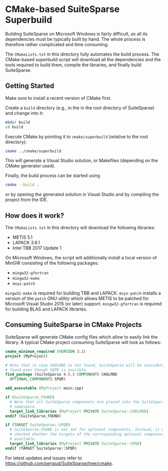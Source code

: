 # CMake-based SuiteSparse Superbuild

Building SuiteSparse on Microsoft Windows is fairly difficult, as all its
dependencies must be typically built by hand. The whole process is therefore
rather complicated and time consuming.

The `CMakeLists.txt` in this directory fully automates the build process. The
CMake-based superbuild script will download all the dependencies and the tools
required to build them, compile the libraries, and finally build SuiteSparse.

## Getting Started

Make sure to install a recent version of CMake first.

Create a `build` directory (e.g., in the in the root directory of SuiteSparse)
and change into it:
```bash
mkdir build
cd build
```

Execute CMake by pointing it to `cmake/superbuild` (relative to the root
directory):
```bash
cmake ../cmake/superbuild
```
This will generate a Visual Studio solution, or Makefiles (depending on the
CMake generator used).

Finally, the build process can be started using
```bash
cmake --build .
```
or by opening the generated solution in Visual Studio and by compiling the
project from the IDE.


## How does it work?

The `CMakeLists.txt` in this directory will download the following libraries:

* METIS 5.1
* LAPACK 3.6.1
* Intel TBB 2017 Update 1

On Microsoft Windows, the script will additionally install a local version of
MinGW consisting of the following packages:

* `mingw32-gfortran`
* `mingw32-make`
* `msys-patch`

`mingw32-make` is required for building TBB and LAPACK. `msys-patch` installs a
version of the `patch` GNU utility which allows METIS to be patched for
Microsoft Visual Studio 2015 (or later) support. `mingw32-gfortran` is
required for building BLAS and LAPACK libraries.

## Consuming SuiteSparse in CMake Projects

SuiteSparse will generate CMake config files which allow to easily link the
library. A typical CMake project consuming SuiteSparse will look as follows:

```cmake
cmake_minimum_required (VERSION 3.1)
project (MyProject)

# Note that in case CHOLMOD is not found, SuiteSparse will be considered as not
# found even though SQPR is availble.
find_package (SuiteSparse 4.5.3 COMPONENTS CHOLMOD
  OPTIONAL_COMPONENTS SPQR)

add_executable (MyProject main.cpp)

if (SuiteSparse_FOUND)
  # Note that all SuiteSparse components are placed into the SuiteSparse:: CMake
  # namespace.
  target_link_libraries (MyProject PRIVATE SuiteSparse::CHOLMOD)
endif (SuiteSparse_FOUND)

if (TARGET SuiteSparse::SPQR)
  # SuiteSparse_FOUND is not set for optional components. Instead, it must be
  # checked whether the targets of the corresponding optional components are
  # available.
  target_link_libraries (MyProject PRIVATE SuiteSparse::SPQR)
endif (TARGET SuiteSparse::SPQR)
```

For latest updates and issues refer to
https://github.com/sergiud/SuiteSparse/tree/cmake.
